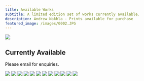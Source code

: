 ```yaml
---
title: Available Works
subtitle: A limited edition set of works currently available. 
description: Andrew Nakhla - Prints available for purchase
featured_image: /images/0002.JPG
---
```


![](/images/0002.JPG)

## Currently Available

Please email for enquiries. 

<div class="gallery" data-columns="3">
	<img src="/images/x1.jpg">
	<img src="/images/x2.jpg">
	<img src="/images/x3.jpg">
	<img src="/images/x4.jpg">
	<img src="/images/x5.jpg">
	<img src="/images/x6.jpg">
	<img src="/images/x9.jpg">
	<img src="/images/x14.jpg">
	<img src="/images/x10.jpg">
	<img src="/images/x11.jpg">
	<img src="/images/x12.jpg">
	<img src="/images/x13.jpg">
</div>


